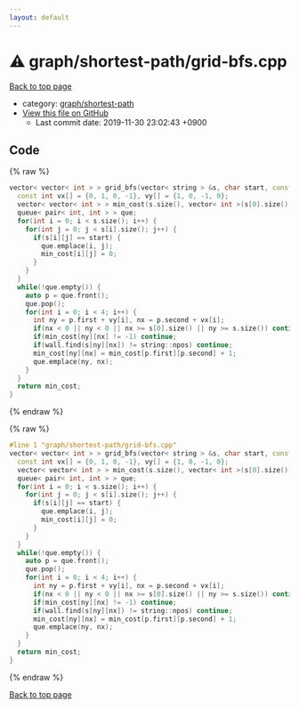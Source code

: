 ```yaml
---
layout: default
---
```


<!-- mathjax config similar to math.stackexchange -->
<script type="text/javascript" async
  src="https://cdnjs.cloudflare.com/ajax/libs/mathjax/2.7.5/MathJax.js?config=TeX-MML-AM_CHTML">
</script>
<script type="text/x-mathjax-config">
  MathJax.Hub.Config({
    TeX: { equationNumbers: { autoNumber: "AMS" }},
    tex2jax: {
      inlineMath: [ ['$','$'] ],
      processEscapes: true
    },
    "HTML-CSS": { matchFontHeight: false },
    displayAlign: "left",
    displayIndent: "2em"
  });
</script>

<script type="text/javascript" src="https://cdnjs.cloudflare.com/ajax/libs/jquery/3.4.1/jquery.min.js"></script>
<script src="https://cdn.jsdelivr.net/npm/jquery-balloon-js@1.1.2/jquery.balloon.min.js" integrity="sha256-ZEYs9VrgAeNuPvs15E39OsyOJaIkXEEt10fzxJ20+2I=" crossorigin="anonymous"></script>
<script type="text/javascript" src="../../../assets/js/copy-button.js"></script>
<link rel="stylesheet" href="../../../assets/css/copy-button.css" />


# :warning: graph/shortest-path/grid-bfs.cpp

<a href="../../../index.html">Back to top page</a>

* category: <a href="../../../index.html#73feb47c464a017d041247d88424b879">graph/shortest-path</a>
* <a href="{{ site.github.repository_url }}/blob/master/graph/shortest-path/grid-bfs.cpp">View this file on GitHub</a>
    - Last commit date: 2019-11-30 23:02:43 +0900




## Code

<a id="unbundled"></a>
{% raw %}
```cpp
vector< vector< int > > grid_bfs(vector< string > &s, char start, const string &wall = "#") {
  const int vx[] = {0, 1, 0, -1}, vy[] = {1, 0, -1, 0};
  vector< vector< int > > min_cost(s.size(), vector< int >(s[0].size(), -1));
  queue< pair< int, int > > que;
  for(int i = 0; i < s.size(); i++) {
    for(int j = 0; j < s[i].size(); j++) {
      if(s[i][j] == start) {
        que.emplace(i, j);
        min_cost[i][j] = 0;
      }
    }
  }
  while(!que.empty()) {
    auto p = que.front();
    que.pop();
    for(int i = 0; i < 4; i++) {
      int ny = p.first + vy[i], nx = p.second + vx[i];
      if(nx < 0 || ny < 0 || nx >= s[0].size() || ny >= s.size()) continue;
      if(min_cost[ny][nx] != -1) continue;
      if(wall.find(s[ny][nx]) != string::npos) continue;
      min_cost[ny][nx] = min_cost[p.first][p.second] + 1;
      que.emplace(ny, nx);
    }
  }
  return min_cost;
}

```
{% endraw %}

<a id="bundled"></a>
{% raw %}
```cpp
#line 1 "graph/shortest-path/grid-bfs.cpp"
vector< vector< int > > grid_bfs(vector< string > &s, char start, const string &wall = "#") {
  const int vx[] = {0, 1, 0, -1}, vy[] = {1, 0, -1, 0};
  vector< vector< int > > min_cost(s.size(), vector< int >(s[0].size(), -1));
  queue< pair< int, int > > que;
  for(int i = 0; i < s.size(); i++) {
    for(int j = 0; j < s[i].size(); j++) {
      if(s[i][j] == start) {
        que.emplace(i, j);
        min_cost[i][j] = 0;
      }
    }
  }
  while(!que.empty()) {
    auto p = que.front();
    que.pop();
    for(int i = 0; i < 4; i++) {
      int ny = p.first + vy[i], nx = p.second + vx[i];
      if(nx < 0 || ny < 0 || nx >= s[0].size() || ny >= s.size()) continue;
      if(min_cost[ny][nx] != -1) continue;
      if(wall.find(s[ny][nx]) != string::npos) continue;
      min_cost[ny][nx] = min_cost[p.first][p.second] + 1;
      que.emplace(ny, nx);
    }
  }
  return min_cost;
}

```
{% endraw %}

<a href="../../../index.html">Back to top page</a>

